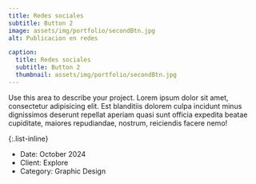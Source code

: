 ```yaml
---
title: Redes sociales
subtitle: Button 2
image: assets/img/portfolio/secondBtn.jpg
alt: Publicacion en redes

caption:
  title: Redes sociales
  subtitle: Button 2
  thumbnail: assets/img/portfolio/secondBtn.jpg
---
```

Use this area to describe your project. Lorem ipsum dolor sit amet, consectetur adipisicing elit. Est blanditiis dolorem culpa incidunt minus dignissimos deserunt repellat aperiam quasi sunt officia expedita beatae cupiditate, maiores repudiandae, nostrum, reiciendis facere nemo!

{:.list-inline}
- Date: October 2024
- Client: Explore
- Category: Graphic Design

